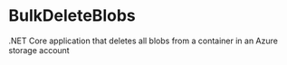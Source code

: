 # BulkDeleteBlobs
.NET Core application that deletes all blobs from a container in an Azure storage account
